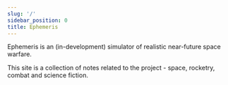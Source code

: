 ```yaml
---
slug: '/'
sidebar_position: 0
title: Ephemeris
---
```


Ephemeris is an (in-development) simulator of realistic near-future space warfare.

This site is a collection of notes related to the project - space, rocketry, combat and science fiction.